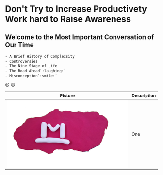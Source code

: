 # Don't Try to Increase Productivety  Work hard to Raise Awareness

## Welcome to the Most Important Conversation of Our Time
```
- A Brief History of Complexsity
- Controversies
- The Nine Stage of Life
- The Road Ahead`:laughing:`
- Misconception`:smile:`	
```

:laughing:
:smile:


|Picture|Description|
|---|---|
|![1](./Picture/one_edited.png)|One|